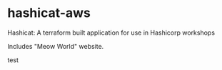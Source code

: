 # hashicat-aws
Hashicat: A terraform built application for use in Hashicorp workshops

Includes "Meow World" website.

test
